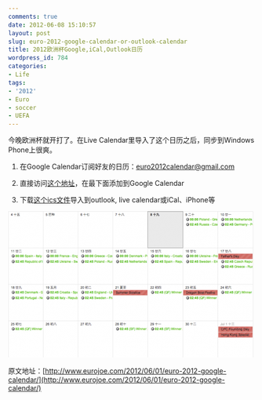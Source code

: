 ```yaml
---
comments: true
date: 2012-06-08 15:10:57
layout: post
slug: euro-2012-google-calendar-or-outlook-calendar
title: 2012欧洲杯Google,iCal,Outlook日历
wordpress_id: 784
categories:
- Life
tags:
- '2012'
- Euro
- soccer
- UEFA
---
```


今晚欧洲杯就开打了。在Live Calendar里导入了这个日历之后，同步到Windows Phone上很爽。






  1. 在Google Calendar订阅好友的日历：euro2012calendar@gmail.com


  2. 直接访问[这个地址](https://www.google.com/calendar/embed?src=euro2012calendar%40gmail.com&ctz=America/Denver)，在最下面添加到Google Calendar


  3. 下载[这个ics文件](https://www.google.com/calendar/ical/euro2012calendar%40gmail.com/public/basic.ics)导入到outlook, live calendar或iCal、iPhone等




[![](/images/uploads/wp/Screen-Shot-2012-06-08-at-3.08.39-PM-500x298.png)](/euro-2012-google-calendar-or-outlook-calendar/screen-shot-2012-06-08-at-3-08-39-pm/)




原文地址：[http://www.eurojoe.com/2012/06/01/euro-2012-google-calendar/](http://www.eurojoe.com/2012/06/01/euro-2012-google-calendar/)



